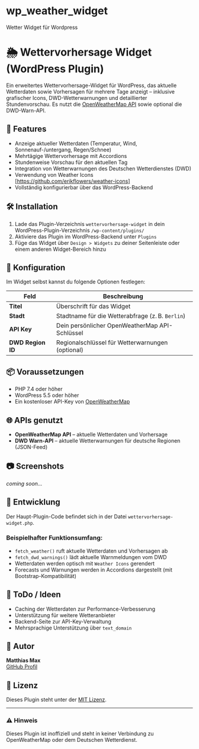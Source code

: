 # wp_weather_widget
Wetter Widget für Wordpress

# 🌦️ Wettervorhersage Widget (WordPress Plugin)

Ein erweitertes Wettervorhersage-Widget für WordPress, das aktuelle Wetterdaten sowie Vorhersagen für mehrere Tage anzeigt – inklusive grafischer Icons, DWD-Wetterwarnungen und detaillierter Stundenvorschau. Es nutzt die [OpenWeatherMap API](https://openweathermap.org/) sowie optional die DWD-Warn-API.

## 🧩 Features

- Anzeige aktueller Wetterdaten (Temperatur, Wind, Sonnenauf-/untergang, Regen/Schnee)
- Mehrtägige Wettervorhersage mit Accordions
- Stundenweise Vorschau für den aktuellen Tag
- Integration von Wetterwarnungen des Deutschen Wetterdienstes (DWD)
- Verwendung von Weather Icons [https://github.com/erikflowers/weather-icons]
- Vollständig konfigurierbar über das WordPress-Backend

## 🛠️ Installation

1. Lade das Plugin-Verzeichnis `wettervorhersage-widget` in dein WordPress-Plugin-Verzeichnis `/wp-content/plugins/`
2. Aktiviere das Plugin im WordPress-Backend unter `Plugins`
3. Füge das Widget über `Design > Widgets` zu deiner Seitenleiste oder einem anderen Widget-Bereich hinzu

## 🔧 Konfiguration

Im Widget selbst kannst du folgende Optionen festlegen:

| Feld           | Beschreibung                                       |
|----------------|----------------------------------------------------|
| **Titel**      | Überschrift für das Widget                         |
| **Stadt**      | Stadtname für die Wetterabfrage (z. B. `Berlin`)   |
| **API Key**    | Dein persönlicher OpenWeatherMap API-Schlüssel     |
| **DWD Region ID** | Regionalschlüssel für Wetterwarnungen (optional) |

## 📦 Voraussetzungen

- PHP 7.4 oder höher
- WordPress 5.5 oder höher
- Ein kostenloser API-Key von [OpenWeatherMap](https://openweathermap.org/appid)

## 🌐 APIs genutzt

- **OpenWeatherMap API** – aktuelle Wetterdaten und Vorhersage
- **DWD Warn-API** – aktuelle Wetterwarnungen für deutsche Regionen (JSON-Feed)

## 📷 Screenshots

_coming soon…_

## 🚀 Entwicklung

Der Haupt-Plugin-Code befindet sich in der Datei `wettervorhersage-widget.php`.

### Beispielhafter Funktionsumfang:

- `fetch_weather()` ruft aktuelle Wetterdaten und Vorhersagen ab
- `fetch_dwd_warnings()` lädt aktuelle Warnmeldungen vom DWD
- Wetterdaten werden optisch mit `Weather Icons` gerendert
- Forecasts und Warnungen werden in Accordions dargestellt (mit Bootstrap-Kompatibilität)

## 🧪 ToDo / Ideen

- Caching der Wetterdaten zur Performance-Verbesserung
- Unterstützung für weitere Wetteranbieter
- Backend-Seite zur API-Key-Verwaltung
- Mehrsprachige Unterstützung über `text_domain`

## 👤 Autor

**Matthias Max**  
[GitHub Profil]([https://github.com/](https://github.com/locorida))

## 📄 Lizenz

Dieses Plugin steht unter der [MIT Lizenz](LICENSE).

---

### ⚠️ Hinweis

Dieses Plugin ist inoffiziell und steht in keiner Verbindung zu OpenWeatherMap oder dem Deutschen Wetterdienst.
